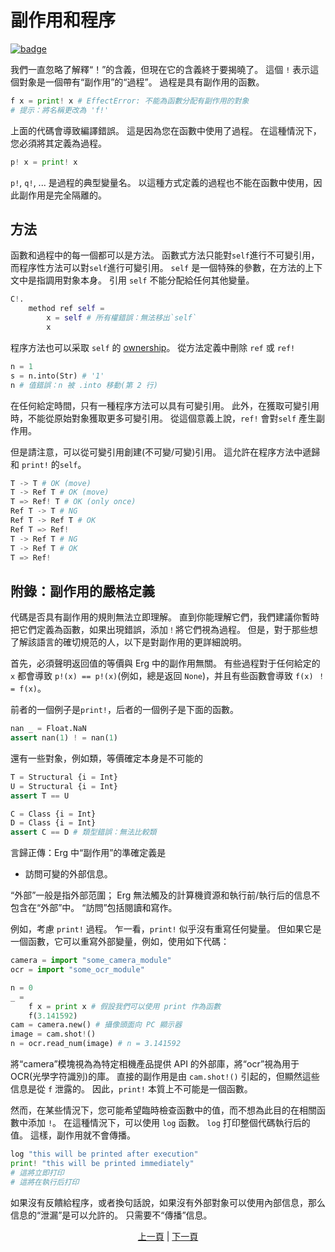 # 副作用和程序

[![badge](https://img.shields.io/endpoint.svg?url=https%3A%2F%2Fgezf7g7pd5.execute-api.ap-northeast-1.amazonaws.com%2Fdefault%2Fsource_up_to_date%3Fowner%3Derg-lang%26repos%3Derg%26ref%3Dmain%26path%3Ddoc/EN/syntax/07_side_effect.md%26commit_hash%3D51de3c9d5a9074241f55c043b9951b384836b258)](https://gezf7g7pd5.execute-api.ap-northeast-1.amazonaws.com/default/source_up_to_date?owner=erg-lang&repos=erg&ref=main&path=doc/EN/syntax/07_side_effect.md&commit_hash=51de3c9d5a9074241f55c043b9951b384836b258)

我們一直忽略了解釋“！”的含義，但現在它的含義終于要揭曉了。 這個 `!` 表示這個對象是一個帶有“副作用”的“過程”。 過程是具有副作用的函數。

```python
f x = print! x # EffectError: 不能為函數分配有副作用的對象
# 提示：將名稱更改為 'f!'
```

上面的代碼會導致編譯錯誤。 這是因為您在函數中使用了過程。 在這種情況下，您必須將其定義為過程。

```python
p! x = print! x
```

`p!`, `q!`, ... 是過程的典型變量名。
以這種方式定義的過程也不能在函數中使用，因此副作用是完全隔離的。

## 方法

函數和過程中的每一個都可以是方法。 函數式方法只能對`self`進行不可變引用，而程序性方法可以對`self`進行可變引用。
`self` 是一個特殊的參數，在方法的上下文中是指調用對象本身。 引用 `self` 不能分配給任何其他變量。

```python
C!.
    method ref self =
        x = self # 所有權錯誤：無法移出`self`
        x
```

程序方法也可以采取 `self` 的 [ownership](./18_ownership.md)。 從方法定義中刪除 `ref` 或 `ref!`

```python
n = 1
s = n.into(Str) # '1'
n # 值錯誤：n 被 .into 移動(第 2 行)
```

在任何給定時間，只有一種程序方法可以具有可變引用。 此外，在獲取可變引用時，不能從原始對象獲取更多可變引用。 從這個意義上說，`ref!` 會對`self` 產生副作用。

但是請注意，可以從可變引用創建(不可變/可變)引用。 這允許在程序方法中遞歸和 `print!` 的`self`。

```python
T -> T # OK (move)
T -> Ref T # OK (move)
T => Ref! T # OK (only once)
Ref T -> T # NG
Ref T -> Ref T # OK
Ref T => Ref!
T -> Ref T # NG
T -> Ref T # OK
T => Ref!
```

## 附錄：副作用的嚴格定義

代碼是否具有副作用的規則無法立即理解。
直到你能理解它們，我們建議你暫時把它們定義為函數，如果出現錯誤，添加`！`將它們視為過程。
但是，對于那些想了解該語言的確切規范的人，以下是對副作用的更詳細說明。

首先，必須聲明返回值的等價與 Erg 中的副作用無關。
有些過程對于任何給定的 `x` 都會導致 `p!(x) == p!(x)`(例如，總是返回 `None`)，并且有些函數會導致 `f(x) ！ = f(x)`。

前者的一個例子是`print!`，后者的一個例子是下面的函數。

```python
nan _ = Float.NaN
assert nan(1) ! = nan(1)
```

還有一些對象，例如類，等價確定本身是不可能的

```python
T = Structural {i = Int}
U = Structural {i = Int}
assert T == U

C = Class {i = Int}
D = Class {i = Int}
assert C == D # 類型錯誤：無法比較類
```

言歸正傳：Erg 中“副作用”的準確定義是

* 訪問可變的外部信息。

“外部”一般是指外部范圍； Erg 無法觸及的計算機資源和執行前/執行后的信息不包含在“外部”中。 “訪問”包括閱讀和寫作。

例如，考慮 `print!` 過程。 乍一看，`print!` 似乎沒有重寫任何變量。 但如果它是一個函數，它可以重寫外部變量，例如，使用如下代碼：

```python
camera = import "some_camera_module"
ocr = import "some_ocr_module"

n = 0
_ =
    f x = print x # 假設我們可以使用 print 作為函數
    f(3.141592)
cam = camera.new() # 攝像頭面向 PC 顯示器
image = cam.shot!()
n = ocr.read_num(image) # n = 3.141592
```

將“camera”模塊視為為特定相機產品提供 API 的外部庫，將“ocr”視為用于 OCR(光學字符識別)的庫。
直接的副作用是由 `cam.shot!()` 引起的，但顯然這些信息是從 `f` 泄露的。 因此，`print!` 本質上不可能是一個函數。

然而，在某些情況下，您可能希望臨時檢查函數中的值，而不想為此目的在相關函數中添加 `!`。 在這種情況下，可以使用 `log` 函數。
`log` 打印整個代碼執行后的值。 這樣，副作用就不會傳播。

```python
log "this will be printed after execution"
print! "this will be printed immediately"
# 這將立即打印
# 這將在執行后打印
```

如果沒有反饋給程序，或者換句話說，如果沒有外部對象可以使用內部信息，那么信息的“泄漏”是可以允許的。 只需要不“傳播”信息。

<p align='center'>
    <a href='./06_operator.md'>上一頁</a> | <a href='./08_procedure.md'>下一頁</a>
</p>
